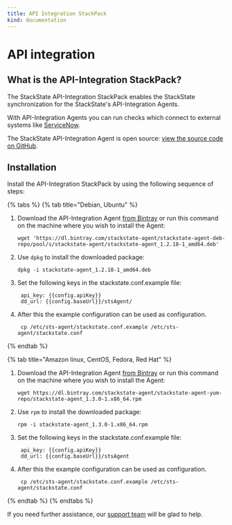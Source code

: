 ```yaml
---
title: API Integration StackPack
kind: documentation
---
```


# API integration

## What is the API-Integration StackPack?

The StackState API-Integration StackPack enables the StackState synchronization for the StackState's API-Integration Agents.

With API-Integration Agents you can run checks which connect to external systems like [ServiceNow](servicenow.md).

The StackState API-Integration Agent is open source: [view the source code on GitHub](https://github.com/StackVista/sts-agent).

## Installation

Install the API-Integration StackPack by using the following sequence of steps:

{% tabs %}
{% tab title="Debian, Ubuntu" %}
1. Download the API-Integration Agent [from Bintray](https://dl.bintray.com/stackstate-agent/stackstate-agent-deb-repo/pool/s/stackstate-agent/stackstate-agent_1.2.18-1_amd64.deb) or run this command on the machine where you wish to install the Agent:

   ```text
   wget 'https://dl.bintray.com/stackstate-agent/stackstate-agent-deb-repo/pool/s/stackstate-agent/stackstate-agent_1.2.18-1_amd64.deb'
   ```

2. Use `dpkg` to install the downloaded package:

   ```text
   dpkg -i stackstate-agent_1.2.18-1_amd64.deb
   ```

3. Set the following keys in the stackstate.conf.example file:

   ```text
    api_key: {{config.apiKey}}
    dd_url: {{config.baseUrl}}/stsAgent/
   ```

4. After this the example configuration can be used as configuration.

   ```text
    cp /etc/sts-agent/stackstate.conf.example /etc/sts-agent/stackstate.conf
   ```
{% endtab %}

{% tab title="Amazon linux, CentOS, Fedora, Red Hat" %}
1. Download the API-Integration Agent [from Bintray](http://dl.bintray.com/stackstate-agent/stackstate-agent-yum-repo/stackstate-agent_1.3.0-1.x86_64.rpm) or run this command on the machine where you wish to install the Agent:

   ```text
   wget https://dl.bintray.com/stackstate-agent/stackstate-agent-yum-repo/stackstate-agent_1.3.0-1.x86_64.rpm
   ```

2. Use `rpm` to install the downloaded package:

   ```text
   rpm -i stackstate-agent_1.3.0-1.x86_64.rpm
   ```

3. Set the following keys in the stackstate.conf.example file:

   ```text
    api_key: {{config.apiKey}}
    dd_url: {{config.baseUrl}}/stsAgent
   ```

4. After this the example configuration can be used as configuration.

   ```text
    cp /etc/sts-agent/stackstate.conf.example /etc/sts-agent/stackstate.conf
   ```
{% endtab %}
{% endtabs %}

If you need further assistance, our [support team](https://support.stackstate.com/hc/en-us) will be glad to help.

